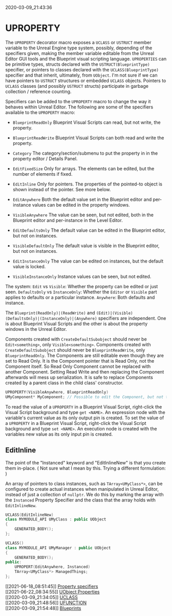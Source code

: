 2020-03-09_21:43:36

# UPROPERTY
The `UPROPERTY` decorator macro exposes a `UCLASS` or `USTRUCT` member variable to the Unreal Engine type system, possibly, depending of the specifiers given, making the member variable editable from the Unreal Editor GUI tools and the Blueprint visual scripting language.
`UPROPERTIES` can be primitive types, structs declared with the `USTRUCT(BlueprintType)` specifier, or pointers to classes declared with the `UCLASS(BlueprintType)` specifier and that inherit, ultimately, from `UObject`.
I'm not sure if we can have pointers to `USTRUCT` structures or embedded `UCLASS` objects.
Pointers to `UCLASS` classes (and possibly `USTRUCT` structs) participate in garbage collection / reference counting.

Specifiers can be added to the `UPROPERTY` macro to change the way it behaves within Unreal Editor.
The following are some of the specifiers available to the `UPROPERTY` macro:

- `BlueprintReadOnly` Blueprint Visual Scripts can read, but not write, the property.
- `BlueprintReadWrite` Blueprint Visual Scripts can both read and write the property.
- `Category` The category/section/submenu to put the property in in the property editor / Details Panel.
- `EditFixedSize` Only for arrays. The elements can be edited, but the number of elements if fixed.
- `EditInline` Only for pointers. The properties of the pointed-to object is shown instead of the pointer. See more below.


- `EditAnywhere` Both the default value set in the Blueprint editor and per-instance values can be edited in the property windows.
- `VisibleAnywhere` The value can be seen, but not edited, both in the Blueprint editor and per-instance in the Level Editor.
- `EditDefaultsOnly` The default value can be edited in the Blueprint editor, but not on instances.
- `VisibleDefaultOnly` The default value is visible in the Blueprint editor, but not on instances.
- `EditInstanceOnly` The value can be edited on instances, but the default value is locked.
- `VisibleInstanceOnly` Instance values can be seen, but not edited.

The system:
`Edit` vs `Visible`: Whether the property can be edited or just seen.
`DefaultsOnly` vs `InstanceOnly`: Whether the `Editor` or `Visible` part applies to defaults or a particular instance.
`Anywhere`: Both defaults and instance.

The `Blueprint(ReadOnly)|(ReadWrite)` and `(Edit)|(Visible)(DefaultsOnly)|(InstanceOnly)|(Anywhere)` specifiers are independent. One is about Blueprint Visual Scripts and the other is about the property windows in the Unreal Editor.

Components created with `CreateDefaultSubobject` should never be `Edit<something>`, only `Visible<something>`.
Components created with `CreateDefaultSubobject` should never be `BlueprintReadWrite`, only `BlueprintReadOnly`.
The Components are still editable even though they are set to Read Only.
It is the Component pointer that is Read Only, not the Component itself.
So  Read Only Component cannot be replaced with another Component.
Setting Read Write and then replacing the Component afterwards will mess up serialization.
It is safe to replace Components created by a parent class in the child class' constructor.
```cpp
UPROPERTY(VisibleAnywhere, BlueprintReadOnly)
UMyComponent* MyComponent; // Possible to edit the Component, but not the pointer.
```

To read the value of a `UPROPERTY` in a Blueprint Visual Script, right-click the Visual Script background and type `get <NAME>`.
An expression node with the variable's current value as its only output pin is created.
To set the value of a `UPROPERTY` in a Blueprint Visual Script, right-click the Visual Script background and type `set <NAME>`.
An execution node is created with the variables new value as its only input pin is created.

## EditInline

The point of the "Instanced" keyword and "EditInlineNew" is that you create them in-place.
(
Not sure what I mean by this. Trying a different formulation:
)

An array of pointers to class instances, such as `TArray<UMyClass*>`, can be configured to create actual instances when manipulated in Unreal Editor, instead of just a collection of `nullptr`. We do this by marking the array with the `Instanced` Property Specifier and the class that the array holds with `EditInlineNew`.

```cpp
UCLASS(EditInlineNew)
class MYMODULE_API UMyClass : public UObject
{
    GENERATED_BODY();
};

UCLASS()
class MYMODULE_API UMyManager : public UObject
{
    GENERATED_BODY();
public:
    UPROPERT(EditAnywhere, Instanced)
    TArray<UMyClass*> ManagedThings;
};
```


[[2021-06-18_08:51:45]] [Property specifiers](./Property%20specifiers.md)  
[[2021-06-22_08:34:55]] [UObject Properties](./UObject%20Properties.md)  
[[2020-03-09_21:34:05]] [UCLASS](./UCLASS.md)  
[[2020-03-09_21:48:56]] [UFUNCTION](./UFUNCTION.md)  
[[2020-03-09_21:54:48]] [Blueprints](./Blueprints.md)  
